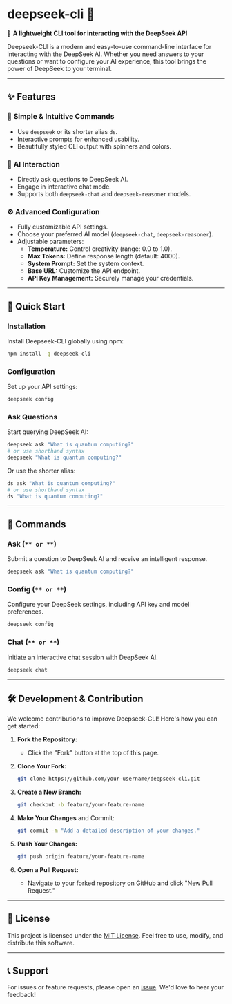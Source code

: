 # deepseek-cli 🤖

🐋 **A lightweight CLI tool for interacting with the DeepSeek API**

Deepseek-CLI is a modern and easy-to-use command-line interface for interacting with the DeepSeek AI. Whether you need answers to your questions or want to configure your AI experience, this tool brings the power of DeepSeek to your terminal.

---

## ✨ **Features**

### 🎯 **Simple & Intuitive Commands**

- Use `deepseek` or its shorter alias `ds`.
- Interactive prompts for enhanced usability.
- Beautifully styled CLI output with spinners and colors.

### 💬 **AI Interaction**

- Directly ask questions to DeepSeek AI.
- Engage in interactive chat mode.
- Supports both `deepseek-chat` and `deepseek-reasoner` models.

### ⚙️ **Advanced Configuration**

- Fully customizable API settings.
- Choose your preferred AI model (`deepseek-chat`, `deepseek-reasoner`).
- Adjustable parameters:
  - **Temperature:** Control creativity (range: 0.0 to 1.0).
  - **Max Tokens:** Define response length (default: 4000).
  - **System Prompt:** Set the system context.
  - **Base URL:** Customize the API endpoint.
  - **API Key Management:** Securely manage your credentials.

---

## 🚀 **Quick Start**

### Installation

Install Deepseek-CLI globally using npm:

```bash
npm install -g deepseek-cli
```

### Configuration

Set up your API settings:

```bash
deepseek config
```

### Ask Questions

Start querying DeepSeek AI:

```bash
deepseek ask "What is quantum computing?"
# or use shorthand syntax
deepseek "What is quantum computing?"
```

Or use the shorter alias:

```bash
ds ask "What is quantum computing?"
# or use shorthand syntax
ds "What is quantum computing?"
```

---

## 📖 **Commands**

### **Ask (**`** or **`**)**

Submit a question to DeepSeek AI and receive an intelligent response.

```bash
deepseek ask "What is quantum computing?"
```

### **Config (**`** or **`**)**

Configure your DeepSeek settings, including API key and model preferences.

```bash
deepseek config
```

### **Chat (**`** or **`**)**

Initiate an interactive chat session with DeepSeek AI.

```bash
deepseek chat
```

---

## 🛠 **Development & Contribution**

We welcome contributions to improve Deepseek-CLI! Here's how you can get started:

1. **Fork the Repository:**

   - Click the "Fork" button at the top of this page.

2. **Clone Your Fork:**

   ```bash
   git clone https://github.com/your-username/deepseek-cli.git
   ```

3. **Create a New Branch:**

   ```bash
   git checkout -b feature/your-feature-name
   ```

4. **Make Your Changes** and Commit:

   ```bash
   git commit -m "Add a detailed description of your changes."
   ```

5. **Push Your Changes:**

   ```bash
   git push origin feature/your-feature-name
   ```

6. **Open a Pull Request:**

   - Navigate to your forked repository on GitHub and click "New Pull Request."

---

## 📜 **License**

This project is licensed under the [MIT License](LICENSE). Feel free to use, modify, and distribute this software.

---

## 📞 **Support**

For issues or feature requests, please open an [issue](https://github.com/your-repository/deepseek-cli/issues). We'd love to hear your feedback!
